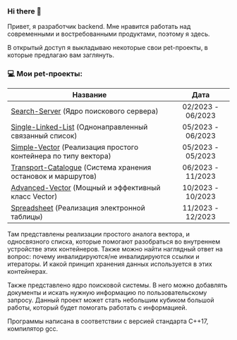 ### Hi there 👋
Привет, я разработчик backend. Мне нравится работать над современными и востребованными продуктами, поэтому я здесь. 

В открытый доступ я выкладываю некоторые свои pet-проекты, в которые предлагаю вам заглянуть.

### 💻 Мои pet-проекты:

| Название                                                        | Дата              |
| ----------------------------------------------------------------| :---------------: |
| [Search-Server](https://github.com/RbBobby/Search-Server) (Ядро поискового сервера)                         | 02/2023 - 06/2023 |
| [Single-Linked-List](https://github.com/RbBobby/Single-Linked-List) (Однонаправленный связанный список)          | 05/2023 - 06/2023 |
| [Simple-Vector](https://github.com/RbBobby/Simple-Vector) (Реализация простого контейнера по типу вектора)  | 05/2023 - 05/2023 |
| [Transport-Catalogue](https://github.com/RbBobby/Transport-Catalogue) (Система хранения остановок и маршрутов)    | 06/2023 - 11/2023 |
| [Advanced-Vector](https://github.com/RbBobby/Advanced-Vector) (Мощный и эффективный класс Vector)             | 10/2023 - 10/2023 |
| [Spreadsheet](https://github.com/RbBobby/Spreadsheet) (Реализация электронной таблицы)                    | 11/2023 - 12/2023 |


Там представлены реализации простого аналога вектора, и односвязного списка, которые помогают разобраться во внутреннем устройстве этих контейнеров. Также можно найти наглядный ответ на вопрос: почему инвалидируются/не инвалидируются ссылки и итераторы. И какой принцип хранения данных используется в этих контейнерах.

Также представлено ядро поисковой системы. В него можно добавлять документы и искать нужную информацию по пользовательскому запросу. Данный проект может стать небольшим кубиком большой работы, который будет помогать работать с информацией. 

Программы написана в соответствии с версией стандарта C++17, компилятор gcc.


